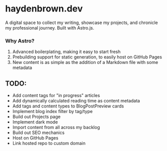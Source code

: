 # haydenbrown.dev

A digital space to collect my writing, showcase my projects, and chronicle my professional journey.
Built with Astro.js.

### Why Astro?

1. Advanced boilerplating, making it easy to start fresh
2. Prebuilding support for static generation, to easily host on GitHub Pages
3. New content is as simple as the addition of a Markdown file with some metadata

## TODO:

- Add content tags for "in progress" articles
- Add dynamically calculated reading time as content metadata
- Add tags and content types to BlogPostPreview cards
- Implement blog index filter by tag/type
- Build out Projects page
- Implement dark mode
- Import content from all across my backlog
- Build out SEO mechanics
- Host on GitHub Pages
- Link hosted repo to custom domain
